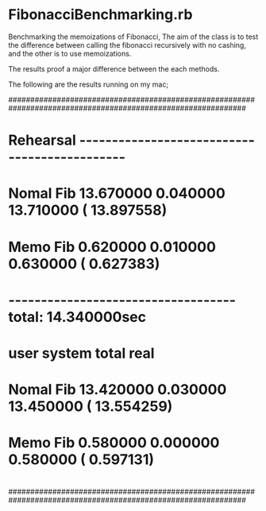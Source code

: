 # FibonacciBenchmarking.rb
Benchmarking the memoizations of Fibonacci, The aim of the class is to test the difference between
calling the fibonacci recursively with no cashing, and the other is to use memoizations.

The results proof a major difference between the each methods.


The following are the results running on my mac;

##############################################################################################################
#
#               Rehearsal ---------------------------------------------
#               Nomal Fib  13.670000   0.040000  13.710000 ( 13.897558)
#               Memo Fib    0.620000   0.010000   0.630000 (  0.627383)
#               ----------------------------------- total: 14.340000sec
#
#               user     system      total        real
#               Nomal Fib  13.420000   0.030000  13.450000 ( 13.554259)
#               Memo Fib    0.580000   0.000000   0.580000 (  0.597131)
#
##############################################################################################################